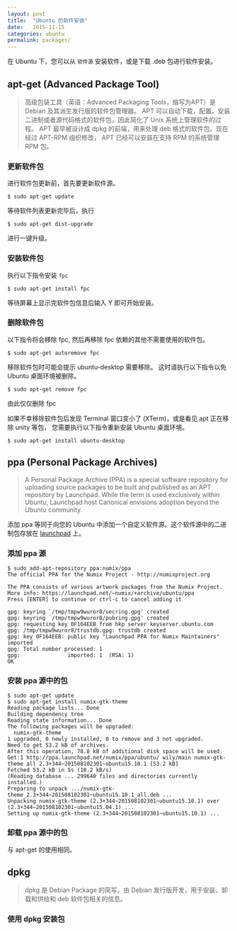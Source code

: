 ```yaml
---
layout: post
title:  "Ubuntu 的软件安装"
date:   2015-11-15
categories: ubuntu
permalink: packages/
---
```


在 Ubuntu 下，您可以从 `软件源` 安装软件，或是下载 .deb 包进行软件安装。

## apt-get (Advanced Package Tool)

> 高级包装工具（英语：Advanced Packaging Tools，缩写为APT）是 Debian 及其派生发行版的软件包管理器。
> APT 可以自动下载，配置，安装二进制或者源代码格式的软件包，因此简化了 Unix 系统上管理软件的过程。
> APT 最早被设计成 dpkg 的前端，用来处理 deb 格式的软件包。现在经过 APT-RPM 组织修改，
> APT 已经可以安装在支持 RPM 的系统管理 RPM 包。

### 更新软件包

进行软件包更新前，首先要更新软件源。

    $ sudo apt-get update

等待软件列表更新完毕后，执行

    $ sudo apt-get dist-upgrade

进行一键升级。

### 安装软件包

执行以下指令安装 `fpc`

    $ sudo apt-get install fpc

等待屏幕上显示完软件包信息后输入 Y 即可开始安装。

### 删除软件包

以下指令将会移除 fpc, 然后再移除 fpc 依赖的其他不需要使用的软件包。

    $ sudo apt-get autoremove fpc

移除软件包时可能会提示 ubuntu-desktop 需要移除。
这时请执行以下指令以免 Ubuntu 桌面环境被删除。

    $ sudo apt-get remove fpc

由此仅仅删除 fpc

如果不幸移除软件包后发现 Terminal 窗口变小了 (XTerm)，或是看见 apt 正在移除 unity 等包，
您需要执行以下指令重新安装 Ubuntu 桌面环境。

    $ sudo apt-get install ubuntu-desktop

## ppa (Personal Package Archives)

> A Personal Package Archive (PPA) is a special software repository for
> uploading source packages to be built and published as an APT repository by
> Launchpad. While the term is used exclusively within Ubuntu, Launchpad host
> Canonical envisions adoption beyond the Ubuntu community.

添加 ppa 等同于向您的 Ubuntu 中添加一个自定义软件源。这个软件源中的二进制包存放在
[launchpad](https://launchpad.net/ubuntu) 上。

### 添加 ppa 源

    $ sudo add-apt-repository ppa:numix/ppa
    The official PPA for the Numix Project - http://numixproject.org

    The PPA consists of various artwork packages from the Numix Project.
    More info: https://launchpad.net/~numix/+archive/ubuntu/ppa
    Press [ENTER] to continue or ctrl-c to cancel adding it

    gpg: keyring `/tmp/tmpw9wuror8/secring.gpg' created
    gpg: keyring `/tmp/tmpw9wuror8/pubring.gpg' created
    gpg: requesting key 0F164EEB from hkp server keyserver.ubuntu.com
    gpg: /tmp/tmpw9wuror8/trustdb.gpg: trustdb created
    gpg: key 0F164EEB: public key "Launchpad PPA for Numix Maintainers" imported
    gpg: Total number processed: 1
    gpg:               imported: 1  (RSA: 1)
    OK

### 安装 ppa 源中的包

    $ sudo apt-get update
    $ sudo apt-get install numix-gtk-theme
    Reading package lists... Done
    Building dependency tree       
    Reading state information... Done
    The following packages will be upgraded:
      numix-gtk-theme
    1 upgraded, 0 newly installed, 0 to remove and 3 not upgraded.
    Need to get 53.2 kB of archives.
    After this operation, 78.8 kB of additional disk space will be used.
    Get:1 http://ppa.launchpad.net/numix/ppa/ubuntu/ wily/main numix-gtk-theme all 2.3+344~201508102301~ubuntu15.10.1 [53.2 kB]
    Fetched 53.2 kB in 5s (10.2 kB/s)          
    (Reading database ... 299640 files and directories currently installed.)
    Preparing to unpack .../numix-gtk-theme_2.3+344~201508102301~ubuntu15.10.1_all.deb ...
    Unpacking numix-gtk-theme (2.3+344~201508102301~ubuntu15.10.1) over (2.3+344~201508102301~ubuntu15.04.1) ...
    Setting up numix-gtk-theme (2.3+344~201508102301~ubuntu15.10.1) ...

### 卸载 ppa 源中的包

与 apt-get 的使用相同。

## dpkg

> dpkg 是 Debian Package 的简写，由 Debian 发行版开发，用于安装、卸载和供给和 deb
> 软件包相关的信息。

### 使用 dpkg 安装包
